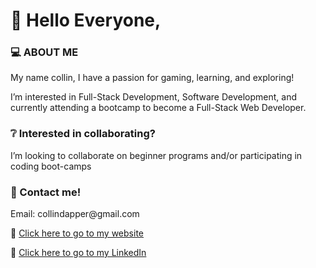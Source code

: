 
<h1> 👋 Hello Everyone,</h1>


<h3> 💻 ABOUT ME</h3>
<p>My name collin, I have a passion for gaming, learning, and exploring! </p>

<p>I’m interested in Full-Stack Development, Software Development, and currently attending a bootcamp to become a Full-Stack Web Developer.</p>

<h3> ❔ Interested in collaborating?</h3>
<p>I’m looking to collaborate on beginner programs and/or participating in coding boot-camps</p>  

<h3> 📲 Contact me!</h3>
<p>Email: collindapper@gmail.com</p>
<p> 🔗 <a href="https://collins-personal-portfolio.herokuapp.com/">Click here to go to my website</a></p>
<p> 🔗 <a href="https://www.linkedin.com/in/collin-dapper-a1b59a152/">Click here to go to my LinkedIn</a></p>

<!---
collindapper/collindapper is a ✨ special ✨ repository because its `README.md` (this file) appears on your GitHub profile.
You can click the Preview link to take a look at your changes.
--->
